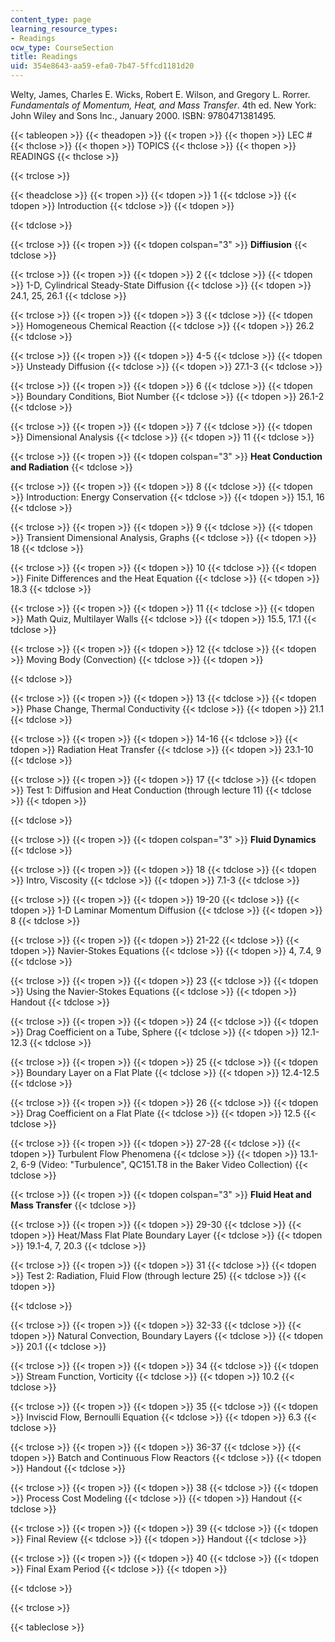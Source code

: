 ```yaml
---
content_type: page
learning_resource_types:
- Readings
ocw_type: CourseSection
title: Readings
uid: 354e8643-aa59-efa0-7b47-5ffcd1181d20
---
```


Welty, James, Charles E. Wicks, Robert E. Wilson, and Gregory L. Rorrer. _Fundamentals of Momentum, Heat, and Mass Transfer_. 4th ed. New York: John Wiley and Sons Inc., January 2000. ISBN: 9780471381495.

{{< tableopen >}}
{{< theadopen >}}
{{< tropen >}}
{{< thopen >}}
LEC #
{{< thclose >}}
{{< thopen >}}
TOPICS
{{< thclose >}}
{{< thopen >}}
READINGS
{{< thclose >}}

{{< trclose >}}

{{< theadclose >}}
{{< tropen >}}
{{< tdopen >}}
1
{{< tdclose >}}
{{< tdopen >}}
Introduction
{{< tdclose >}}
{{< tdopen >}}

{{< tdclose >}}

{{< trclose >}}
{{< tropen >}}
{{< tdopen colspan="3" >}}
**Diffiusion**
{{< tdclose >}}

{{< trclose >}}
{{< tropen >}}
{{< tdopen >}}
2
{{< tdclose >}}
{{< tdopen >}}
1-D, Cylindrical Steady-State Diffusion
{{< tdclose >}}
{{< tdopen >}}
24.1, 25, 26.1
{{< tdclose >}}

{{< trclose >}}
{{< tropen >}}
{{< tdopen >}}
3
{{< tdclose >}}
{{< tdopen >}}
Homogeneous Chemical Reaction
{{< tdclose >}}
{{< tdopen >}}
26.2
{{< tdclose >}}

{{< trclose >}}
{{< tropen >}}
{{< tdopen >}}
4-5
{{< tdclose >}}
{{< tdopen >}}
Unsteady Diffusion
{{< tdclose >}}
{{< tdopen >}}
27.1-3
{{< tdclose >}}

{{< trclose >}}
{{< tropen >}}
{{< tdopen >}}
6
{{< tdclose >}}
{{< tdopen >}}
Boundary Conditions, Biot Number
{{< tdclose >}}
{{< tdopen >}}
26.1-2
{{< tdclose >}}

{{< trclose >}}
{{< tropen >}}
{{< tdopen >}}
7
{{< tdclose >}}
{{< tdopen >}}
Dimensional Analysis
{{< tdclose >}}
{{< tdopen >}}
11
{{< tdclose >}}

{{< trclose >}}
{{< tropen >}}
{{< tdopen colspan="3" >}}
**Heat Conduction and Radiation**
{{< tdclose >}}

{{< trclose >}}
{{< tropen >}}
{{< tdopen >}}
8
{{< tdclose >}}
{{< tdopen >}}
Introduction: Energy Conservation
{{< tdclose >}}
{{< tdopen >}}
15.1, 16
{{< tdclose >}}

{{< trclose >}}
{{< tropen >}}
{{< tdopen >}}
9
{{< tdclose >}}
{{< tdopen >}}
Transient Dimensional Analysis, Graphs
{{< tdclose >}}
{{< tdopen >}}
18
{{< tdclose >}}

{{< trclose >}}
{{< tropen >}}
{{< tdopen >}}
10
{{< tdclose >}}
{{< tdopen >}}
Finite Differences and the Heat Equation
{{< tdclose >}}
{{< tdopen >}}
18.3
{{< tdclose >}}

{{< trclose >}}
{{< tropen >}}
{{< tdopen >}}
11
{{< tdclose >}}
{{< tdopen >}}
Math Quiz, Multilayer Walls
{{< tdclose >}}
{{< tdopen >}}
15.5, 17.1
{{< tdclose >}}

{{< trclose >}}
{{< tropen >}}
{{< tdopen >}}
12
{{< tdclose >}}
{{< tdopen >}}
Moving Body (Convection)
{{< tdclose >}}
{{< tdopen >}}

{{< tdclose >}}

{{< trclose >}}
{{< tropen >}}
{{< tdopen >}}
13
{{< tdclose >}}
{{< tdopen >}}
Phase Change, Thermal Conductivity
{{< tdclose >}}
{{< tdopen >}}
21.1
{{< tdclose >}}

{{< trclose >}}
{{< tropen >}}
{{< tdopen >}}
14-16
{{< tdclose >}}
{{< tdopen >}}
Radiation Heat Transfer
{{< tdclose >}}
{{< tdopen >}}
23.1-10
{{< tdclose >}}

{{< trclose >}}
{{< tropen >}}
{{< tdopen >}}
17
{{< tdclose >}}
{{< tdopen >}}
Test 1: Diffusion and Heat Conduction (through lecture 11)
{{< tdclose >}}
{{< tdopen >}}

{{< tdclose >}}

{{< trclose >}}
{{< tropen >}}
{{< tdopen colspan="3" >}}
**Fluid Dynamics**
{{< tdclose >}}

{{< trclose >}}
{{< tropen >}}
{{< tdopen >}}
18
{{< tdclose >}}
{{< tdopen >}}
Intro, Viscosity
{{< tdclose >}}
{{< tdopen >}}
7.1-3
{{< tdclose >}}

{{< trclose >}}
{{< tropen >}}
{{< tdopen >}}
19-20
{{< tdclose >}}
{{< tdopen >}}
1-D Laminar Momentum Diffusion
{{< tdclose >}}
{{< tdopen >}}
8
{{< tdclose >}}

{{< trclose >}}
{{< tropen >}}
{{< tdopen >}}
21-22
{{< tdclose >}}
{{< tdopen >}}
Navier-Stokes Equations
{{< tdclose >}}
{{< tdopen >}}
4, 7.4, 9
{{< tdclose >}}

{{< trclose >}}
{{< tropen >}}
{{< tdopen >}}
23
{{< tdclose >}}
{{< tdopen >}}
Using the Navier-Stokes Equations
{{< tdclose >}}
{{< tdopen >}}
Handout
{{< tdclose >}}

{{< trclose >}}
{{< tropen >}}
{{< tdopen >}}
24
{{< tdclose >}}
{{< tdopen >}}
Drag Coefficient on a Tube, Sphere
{{< tdclose >}}
{{< tdopen >}}
12.1-12.3
{{< tdclose >}}

{{< trclose >}}
{{< tropen >}}
{{< tdopen >}}
25
{{< tdclose >}}
{{< tdopen >}}
Boundary Layer on a Flat Plate
{{< tdclose >}}
{{< tdopen >}}
12.4-12.5
{{< tdclose >}}

{{< trclose >}}
{{< tropen >}}
{{< tdopen >}}
26
{{< tdclose >}}
{{< tdopen >}}
Drag Coefficient on a Flat Plate
{{< tdclose >}}
{{< tdopen >}}
12.5
{{< tdclose >}}

{{< trclose >}}
{{< tropen >}}
{{< tdopen >}}
27-28
{{< tdclose >}}
{{< tdopen >}}
Turbulent Flow Phenomena
{{< tdclose >}}
{{< tdopen >}}
13.1-2, 6-9 (Video: "Turbulence", QC151.T8 in the Baker Video Collection)
{{< tdclose >}}

{{< trclose >}}
{{< tropen >}}
{{< tdopen colspan="3" >}}
**Fluid Heat and Mass Transfer**
{{< tdclose >}}

{{< trclose >}}
{{< tropen >}}
{{< tdopen >}}
29-30
{{< tdclose >}}
{{< tdopen >}}
Heat/Mass Flat Plate Boundary Layer
{{< tdclose >}}
{{< tdopen >}}
19.1-4, 7, 20.3
{{< tdclose >}}

{{< trclose >}}
{{< tropen >}}
{{< tdopen >}}
31
{{< tdclose >}}
{{< tdopen >}}
Test 2: Radiation, Fluid Flow (through lecture 25)
{{< tdclose >}}
{{< tdopen >}}

{{< tdclose >}}

{{< trclose >}}
{{< tropen >}}
{{< tdopen >}}
32-33
{{< tdclose >}}
{{< tdopen >}}
Natural Convection, Boundary Layers
{{< tdclose >}}
{{< tdopen >}}
20.1
{{< tdclose >}}

{{< trclose >}}
{{< tropen >}}
{{< tdopen >}}
34
{{< tdclose >}}
{{< tdopen >}}
Stream Function, Vorticity
{{< tdclose >}}
{{< tdopen >}}
10.2
{{< tdclose >}}

{{< trclose >}}
{{< tropen >}}
{{< tdopen >}}
35
{{< tdclose >}}
{{< tdopen >}}
Inviscid Flow, Bernoulli Equation
{{< tdclose >}}
{{< tdopen >}}
6.3
{{< tdclose >}}

{{< trclose >}}
{{< tropen >}}
{{< tdopen >}}
36-37
{{< tdclose >}}
{{< tdopen >}}
Batch and Continuous Flow Reactors
{{< tdclose >}}
{{< tdopen >}}
Handout
{{< tdclose >}}

{{< trclose >}}
{{< tropen >}}
{{< tdopen >}}
38
{{< tdclose >}}
{{< tdopen >}}
Process Cost Modeling
{{< tdclose >}}
{{< tdopen >}}
Handout
{{< tdclose >}}

{{< trclose >}}
{{< tropen >}}
{{< tdopen >}}
39
{{< tdclose >}}
{{< tdopen >}}
Final Review
{{< tdclose >}}
{{< tdopen >}}
Handout
{{< tdclose >}}

{{< trclose >}}
{{< tropen >}}
{{< tdopen >}}
40
{{< tdclose >}}
{{< tdopen >}}
Final Exam Period
{{< tdclose >}}
{{< tdopen >}}

{{< tdclose >}}

{{< trclose >}}

{{< tableclose >}}